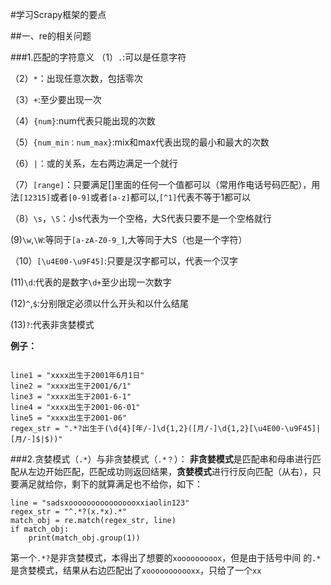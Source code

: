 #学习Scrapy框架的要点

##一、re的相关问题

###1.匹配的字符意义
（1）`.`:可以是任意字符

（2）`*`：出现任意次数，包括零次

（3）`+`:至少要出现一次

（4）`{num}`:num代表只能出现的次数

（5）`{num_min：num_max}`:mix和max代表出现的最小和最大的次数

（6）`|`：或的关系，左右两边满足一个就行

（7）`[range]`：只要满足[]里面的任何一个值都可以（常用作电话号码匹配），用法`[12315]`或者`[0-9]`或者`[a-z]`都可以,`[^1]`代表不等于1都可以

（8）`\s`，`\S`：小s代表为一个空格，大S代表只要不是一个空格就行

(9)`\w`,`\W`:等同于`[a-zA-Z0-9_]`,大等同于大S（也是一个字符）

（10）`[\u4E00-\u9F45]`:只要是汉字都可以，代表一个汉字

(11)`\d`:代表的是数字`\d+`至少出现一次数字

(12)`^`,`$`:分别限定必须以什么开头和以什么结尾

(13)`?`:代表非贪婪模式

**例子：**
```

line1 = "xxxx出生于2001年6月1日"
line2 = "xxxx出生于2001/6/1"
line3 = "xxxx出生于2001-6-1"
line4 = "xxxx出生于2001-06-01"
line5 = "xxxx出生于2001-06"
regex_str = ".*?出生于(\d{4}[年/-]\d{1,2}([月/-]\d{1,2}[\u4E00-\u9F45]|[月/-]$|$))"
```



###2.贪婪模式（`.*`）与非贪婪模式（`.*？`）：
**非贪婪模式**是匹配串和母串进行匹配从左边开始匹配，匹配成功则返回结果，**贪婪模式**进行行反向匹配（从右），只要满足就给你，剩下的就算满足也不给你，如下：

```
line = "sadsxoooooooooooooooxxiaolin123"
regex_str = "^.*?(x.*x).*"
match_obj = re.match(regex_str, line)
if match_obj:
    print(match_obj.group(1))
```
第一个`.*?`是非贪婪模式，本得出了想要的`xooooooooox`，但是由于括号中间
的`.*`是贪婪模式，结果从右边匹配出了`xooooooooooxx`，只给了一个`xx`